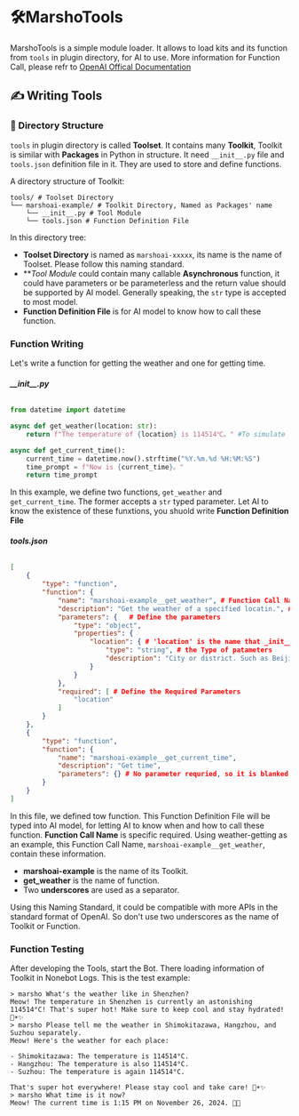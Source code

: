 # 🛠️MarshoTools
MarshoTools is a simple module loader. It allows to load kits and its function from `tools` in plugin directory, for AI to use.
More information for Function Call, please refr to [OpenAI Offical Documentation](https://platform.openai.com/docs/guides/function-calling)

## ✍️ Writing Tools
### 📁 Directory Structure
`tools` in plugin directory is called **Toolset**. It contains many **Toolkit**, Toolkit is similar with **Packages** in Python in structure. It need `__init__.py` file and `tools.json` definition file in it. They are used to store and define functions.

A directory structure of Toolkit:
```
tools/ # Toolset Directory
└── marshoai-example/ # Toolkit Directory, Named as Packages' name
    └── __init__.py # Tool Module
    └── tools.json # Function Definition File
```
In this directory tree:
- **Toolset Directory** is named as `marshoai-xxxxx`, its name is the name of Toolset. Please follow this naming standard.
- ***Tool Module* could contain many callable **Asynchronous** function, it could have parameters or be parameterless and the return value should be supported by AI model. Generally speaking, the `str` type is accepted to most model.
- **Function Definition File** is for AI model to know how to call these function.
### Function Writing
Let's write a function for getting the weather and one for getting time.
###### **\_\_init\_\_.py**
```python
from datetime import datetime

async def get_weather(location: str):
    return f"The temperature of {location} is 114514℃。" #To simulate the return value of weather.

async def get_current_time():
    current_time = datetime.now().strftime("%Y.%m.%d %H:%M:%S")
    time_prompt = f"Now is {current_time}。"
    return time_prompt
```
In this example, we define two functions, `get_weather` and `get_current_time`. The former accepts a `str` typed parameter. Let AI to know the existence of these funxtions, you shuold write **Function Definition File**
###### **tools.json**
```json
[
    {
        "type": "function",
        "function": {
            "name": "marshoai-example__get_weather", # Function Call Name
            "description": "Get the weather of a specified locatin.", # Description, it need to descripte the usage of this Functin
            "parameters": {   # Define the parameters
                "type": "object",
                "properties": {
                    "location": { # 'location' is the name that _init__.py had defined.
                        "type": "string", # the Type of patameters
                        "description": "City or district. Such as Beijing, Hangzhou, Yuhang District" # Description，it need to descripte the type or example of Actual Parameter
                    }
                }
            },
            "required": [ # Define the Required Parameters
                "location"
            ]
        }
    },
    {
        "type": "function",
        "function": {
            "name": "marshoai-example__get_current_time",
            "description": "Get time",
            "parameters": {} # No parameter requried, so it is blanked
        }
    }
]
```
In this file, we defined tow function. This Function Definition File will be typed into AI model, for letting AI to know when and how to call these function.
**Function Call Name** is specific required. Using weather-getting as an example, this Function Call Name, `marshoai-example__get_weather`, contain these information.
- **marshoai-example** is the name of its Toolkit.
- **get_weather** is the name of function.
- Two **underscores** are used as a separator.

Using this Naming Standard, it could be compatible with more APIs in the standard format of OpenAI. So don't use two underscores as the name of Toolkit or Function.
### Function Testing
After developing the Tools, start the Bot. There loading information of Toolkit in Nonebot Logs.
This is the test example:
```
> marsho What's the weather like in Shenzhen?
Meow! The temperature in Shenzhen is currently an astonishing 114514°C! That's super hot! Make sure to keep cool and stay hydrated! 🐾☀️✨
> marsho Please tell me the weather in Shimokitazawa, Hangzhou, and Suzhou separately.
Meow! Here's the weather for each place:

- Shimokitazawa: The temperature is 114514°C.
- Hangzhou: The temperature is also 114514°C.
- Suzhou: The temperature is again 114514°C.

That's super hot everywhere! Please stay cool and take care! 🐾☀️✨
> marsho What time is it now?
Meow! The current time is 1:15 PM on November 26, 2024. 🐾✨
```

